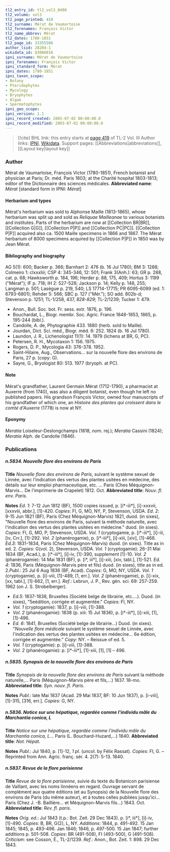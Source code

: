 ```yaml
---
tl2_entry_id: tl2_vol3_0498
tl2_volume: vol3
tl2_page_printed: 419
tl2_surname: Mérat de Vaumartoise
tl2_forenames: François Victor
tl2_name_abbrev: Mérat
tl2_dates: 1780-1851
tl2_page_id: 33355506
author_lsid: 28284-1
wikidata_id: Q3086016
ipni_surname: Mérat de Vaumartoise
ipni_forenames: François Victor
ipni_standard_form: Mérat
ipni_dates: 1780-1851
ipni_taxon_scope: 
- Botany
- Pteridophytes
- Mycology
- Bryophytes
- Algae
- Spermatophytes
ipni_geo_scope: 
ipni_version: 1.1
ipni_record_created: 2003-07-02 00:00:00.0
ipni_record_modified: 2003-07-02 00:00:00.0
---
```


> [!cite] BHL link: this entry starts at [page 419](https://www.biodiversitylibrary.org/page/33355506) of TL-2 Vol. III
> Author links: [IPNI](https://www.ipni.org/a/28284-1), [Wikidata](https://www.wikidata.org/wiki/Q3086016). Support pages: [[Abbreviations|abbreviations]], [[Layout key|layout key]]

### Author

Mérat de Vaumartoise, François Victor (1780-1851), French botanist and physician at Paris; Dr. méd. Paris 1803; at the Charité hospital 1803-1813; editor of the Dictionnaire des sciences médicales. 
**Abbreviated name**: *Mérat* \[standard form in IPNI: *Mérat*\]

#### Herbarium and types

Mérat's herbarium was sold to Alphonse Maille (1813-1865), whose herbarium was split up and sold as *Reliquae Mailleanae* to various botanists and institutes. Parts of the herbarium are now at [[Collection BR|BR]], [[Collection G|G]], [[Collection P|P]] and [[Collection PC|PC]]. [[Collection P|P]] acquired also ca. 1500 Maille specimens in 1866 and 1867. The Mérat herbarium of 8000 specimens acquired by [[Collection P|P]] in 1850 was by Jean Mérat.

#### Bibliography and biography

AG 5(1): 600; Backer p. 366; Barnhart 2: 476 (b. 16 Jul 1780); BM 3: 1288; Colmeiro 1: clxxxliii; CSP 4: 345-346, 12: 501; Frank 3(Anh.): 63; GR p. 288, cat. p. 68; Hawksworth p. 184, 196; Herder p. 88, 175, 409; Hortus 3: 1199 ("Mérat"); IF p. 718; IH 2: 527-528; Jackson p. 14; Kelly p. 148, 255; Langman p. 501; Lasègue p. 219, 540; LS 17714-17715; PR 6095-6099 (ed. 1: 6793-6801); Rehder 5: 566; SBC p. 127 ("Mér."); SO add. 802b-d; Stevenson p. 1251; TL-1/258, 437, *828-829*; TL-2/1239; Tucker 1: 479.
- Anon., Bull. Soc. bot. Fr. sess. extr. 1876, p. 196.
- Bouchardat, L., Biogr. membr. Soc. Agric. France 1848-1853, 1865, p. 195-244 (bibl.).
- Candolle, A. de, Phytographie 433. 1880 (herb. sold to Maille).
- Jourdan, Dict. Sci. méd., Biogr. méd. 6: 252. 1824 (b. 16 Jul 1780).
- Laundon, J. R., Lichenologist 11(1): 14. 1979 (lichens at BR, G, PC).
- Petersen, R. H., Mycotaxon 1: 156. 1975.
- Rogers, D. P., Mycologia 43: 376-378. 1952.
- Saint-Hilaire, Aug., Observations... sur la nouvelle flore des environs de Paris, 27 p. (copy: G).
- Sayre, G., Bryologist 80: 513. 1977 (bryoph. at PC).

#### Note

Mérat's grandfather, Laurent Germain Mérat (1712-1790), a pharmacist at Auxerre (from 1740), was also a diligent botanist, even though he left no published papers. His grandson François Victor, owned four manuscripts of his grandfather of which one, an *Histoire des plantes qui croissent dans le comté d'Auxerre* (1778) is now at NY.

#### Eponymy

*Meratia* Loiseleur-Deslongchamps (1818, *no*m. rej.); *Meratia* Cassini (1824); *Meratia* Alph. de Candolle (1846).

### Publications

##### n.5834. Nouvelle flore des environs de Paris

**Title**
*Nouvelle flore des environs de Paris*, suivant le système sexuel de Linnée, avec l'indication des vertus des plantes usitées en médecine, des details sur leur emploi pharmaceutique, etc. ... Paris (Ches Méquignon-Marvis... De l'imprimerie de Crapelet) 1812. Oct.
**Abbreviated title**: *Nouv. fl. env. Paris*.

**Notes**
*Ed. 1*: 7-12 Jun 1812 (BF), 1500 copies issued, p. \[i\*-iii\*\], \[i\]-xxxvii, \[xxxviii, abbr.\], \[1\]-420. *Copies*: Fl, G, MO, NY, P, Stevenson, USDA.
*Ed. 2*: 9-15 Jun 1821 (BF), Paris (Chez Méquignon-Marvis) 1821, duod. (in sixes), "Nouvelle flore des environs de Paris, suivant la méthode naturelle, avec l'indication des vertus des plantes usitées en médecine." duod. (in sixes). *Copies*: FI, G, MO, P, Stevenson, USDA.
*Vol. 1* (cryptogamie, p. \[i\*-iii\*\], \[i\]-iii, \[iv, Crr.\], \[1\]-292.
*Vol. 2* (phanérogamie), p. \[i\*-iii\*\], \[i\]-xiii, \[xiv\], \[1\]-468.
*Ed.3*: 1831-1834, Paris (Chez Méquignon-Marvis) duod. (in sixes). Title as in ed. 2. *Copies*: G(vol. 2), Stevenson, USDA.
*Vol. 1* (cryptogamie): 26-31 Mai 1834 (BF, Acad.), p. \[i\*-iii\*\], \[i\]-iv, \[1\]-390, supplement \[1\]-10.
*Vol. 2* (phanérogamie): 14 Mai 1831 (BF), p. \[i\*, iii\*\], \[i\]-xiii, \[xiv, tabl.\], \[1\]-521.
*Ed. 4*: 1836, Paris (Méquignon-Marvis père et fils) duod. (in sixes), title as in ed. 2.*Publ*.: 25 Jul 6 Aug 1836 (BF, Acad). *Copies*: G, MO, NY, USDA.
*Vol. 1* (cryptogamie), p. \[i\]-viii, \[1\]-489, \[1, err.\].
*Vol. 2* (phanérogamie), p. \[i\]-xix, \[xx, tabl.\], \[1\]-662, \[1, err.\].
*Ref*.: Lebrun, J. P., Rev. gén. sci. 69: 257-259. 1962 (on J. S. Strobelberger).
- *Ed.5*: 1837-1838, Bruxelles (Société belge de librairie, etc....). Duod. (in sixes), "5eédition, corrigée et augmentée." *Copies*: FI, NY.
- *Vol. 1* (cryptogamie): 1837, p. \[i\]-viii, \[1\]-388.
- *Vol. 2* (phanérogamie): 1838 (p. xiii: 15 Jul 1836), p. \[i\*-iii\*\], \[i\]-xiii, \[1\], \[1\]-496.
- *Ed. 6*: 1841, Bruxelles (Société belge de librairie...) Duod. (in sixes). "*Nouvelle flore médicale* suivant le système sexuel de Linnée, avec l'indication des vertus des plantes usitées en médecine... 6e édition, corrigée et augmentée." *Copy*: NY. – Reissue of ed. 5.
- *Vol. 1* (cryptogamie): p. \[i\]-viii, \[1\]-388.
- *Vol. 2* (phanérogamie): p. \[i\*-iii\*\], \[1\]-xiii, \[1\], \[1\] – 496.

##### n.5835. Synopsis de la nouvelle flore des environs de Paris

**Title**
*Synopsis de la nouvelle flore des environs de Paris* suivant la méthode naturelle,... Paris (Méquignon-Marvis père et fils,...) 1837. 18-mo.
**Abbreviated title**: *Syn. nouv. fl. Paris*.

**Notes**
*Publ*.: late Mai 1837 (Acad. 29 Mai 1837, BF: 10 Jun 1837), p. \[i-viii\], \[1\]-315, \[316, err.\].
*Copies*: G, NY.

##### n.5836. Notice sur une hépatique, regardée comme l'individu mâle du Marchantia conica, L

**Title**
*Notice sur une hépatique, regardée comme l'individu mâle du Marchantia conica, L*... Paris (L. Bouchard-Huzard,...) 1840.
**Abbreviated title**: *Not. Hépat.*

**Notes**
*Publ*.: Jul 1840, p. \[1\]-12, *1 pl*. (uncol. by Félix Rassat). *Copies*: FI, G. – Reprinted from Ann. Agric. franç. sér. 4. 2(7): 5-13. 1840.

##### n.5837. Revue de la flore parisienne

**Title**
*Revue de la flore parisienne*, suivie du texte du Botanicon parisiense de Vaillant, avec les noms linnéens en regard. Ouvrage servant de complément aux quatre éditions (et au Synopsis) de la Nouvelle flore des environs de Paris (du même auteur), et à toutes celles publiées jusqu'ici... Paris (Chez J. -B. Baillière... et Méquignon-Marvis fils...) 1843. Oct.
**Abbreviated title**: *Rev. fl. paris.*

**Notes**
*Orig. ed*.: Jul 1843 (t.p.: Bot. Zeit. 29 Dec 1843). p. \[i\*, iii\*\], \[i\]-iv, \[1\]-490. *Copies*: B, BR, G(2), L, NY.
*Additions*: 1844, p. 491-492. 15 Jan 1845; 1845, p. 493-496. Jan 1846; 1846, p. 497-500. 15 Jan 1847; further additions p. 501-508. *Copies*: BR (491-508), FI (493-500), G (491-508).
*Criticism*: see Cosson, É., TL-2/1239.
*Ref*.: Anon., Bot. Zeit. 1: 898. 29 Dec 1843.

